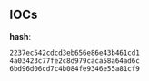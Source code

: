 
## IOCs

__hash__:

```text
2237ec542cdcd3eb656e86e43b461cd1
4a03423c77fe2c8d979caca58a64ad6c
6bd96d06cd7c4b084fe9346e55a81cf9
```
